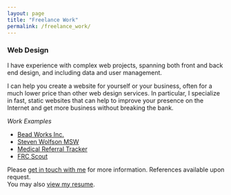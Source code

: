 ```yaml
---
layout: page
title: "Freelance Work"
permalink: /freelance_work/
---
```

### Web Design

I have experience with complex web projects, spanning both front and back end design, and including data and user management.

I can help you create a website for yourself or your business, often for a much lower price than other web design services. In particular, I specialize in fast, static websites that can help to improve your presence on the Internet and get more business without breaking the bank.

*Work Examples*

* [Bead Works Inc.](http://franklinbeadworks.com)
* [Steven Wolfson MSW](http://stevenwolfsonmsw.com)
* [Medical Referral Tracker](/patient_fax_tracker)
* [FRC Scout](/projects)


Please <a href="/contact_me/">get in touch with me</a> for more information. References available upon request.
<br>
You may also <a href="/Samuel_Wolfson_Resume.pdf">view my resume</a>.
